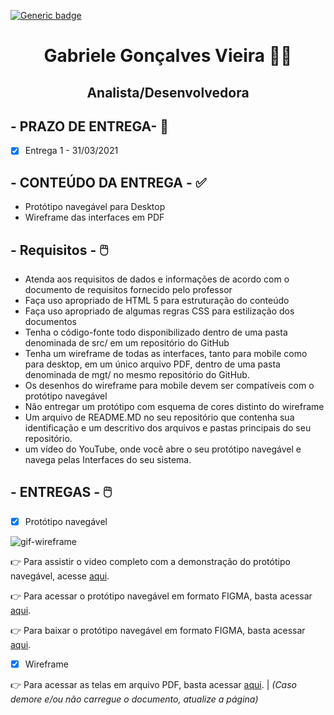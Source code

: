  [![Generic badge](https://img.shields.io/badge/ENTREGA%201-CONCLU%C3%8DDA-green)](https://shields.io/)

<h1 text align="center">Gabriele Gonçalves Vieira 👩‍💻</h1> 
<h2 text align="center">Analista/Desenvolvedora</h2>

## - PRAZO DE ENTREGA- :date:

- [X] Entrega 1 - 31/03/2021 

## - CONTEÚDO DA ENTREGA - :white_check_mark:

- Protótipo navegável para Desktop
- Wireframe das interfaces em PDF

## - Requisitos - :computer_mouse:  

- Atenda aos requisitos de dados e informações de acordo com o documento de requisitos fornecido pelo professor
- Faça uso apropriado de HTML 5 para estruturação do conteúdo
- Faça uso apropriado de algumas regras CSS para estilização dos documentos
- Tenha o código-fonte todo disponibilizado dentro de uma pasta denominada de src/ em um repositório do GitHub
- Tenha um wireframe de todas as interfaces, tanto para mobile como para desktop, em um único arquivo PDF, dentro de uma pasta denominada de mgt/ no mesmo repositório do GitHub.
- Os desenhos do wireframe para mobile devem ser compatíveis com o protótipo navegável
- Não entregar um protótipo com esquema de cores distinto do wireframe
- Um arquivo de README.MD no seu repositório que contenha sua identificação e um descritivo dos arquivos e pastas principais do seu repositório.
-  um vídeo do YouTube, onde você abre o seu protótipo navegável e navega pelas Interfaces do seu sistema.

## - ENTREGAS - :computer_mouse: 

- [x] Protótipo navegável

![gif-wireframe]()


:point_right: Para assistir o video completo com a demonstração do protótipo navegável, acesse [aqui]().

:point_right: Para acessar o protótipo navegável em formato FIGMA, basta acessar [aqui]().

:point_right: Para baixar o protótipo navegável em formato FIGMA, basta acessar [aqui]().

- [x] Wireframe 

:point_right: Para acessar as telas em arquivo PDF, basta acessar [aqui](). | _(Caso demore e/ou não carregue o documento, atualize a página)_


